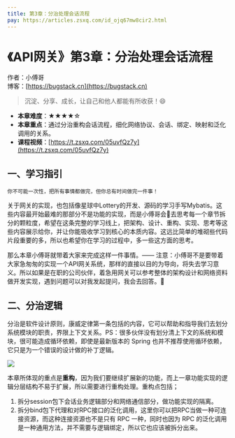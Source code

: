 ```yaml
---
title: 第3章：分治处理会话流程
pay: https://articles.zsxq.com/id_ojq67mw8cir2.html
---
```


# 《API网关》第3章：分治处理会话流程

作者：小傅哥
<br/>博客：[https://bugstack.cn](https://bugstack.cn)

>沉淀、分享、成长，让自己和他人都能有所收获！😄

- **本章难度**：★★★★☆
- **本章重点**：通过分治重构会话流程，细化网络协议、会话、绑定、映射和泛化调用的关系。
- **课程视频**：[https://t.zsxq.com/05uvfQz7y](https://t.zsxq.com/05uvfQz7y)

## 一、学习指引

`你不可能一次性，把所有事情都做完，但你总有时间做完一件事！`

关于网关的实现，也包括像星球中Lottery的开发、源码的学习手写Mybatis。这些内容最开始最难的那部分不是功能的实现，而是小傅哥会🤔去思考每一个章节拆分的颗粒度，希望在这条完整的学习线上，把架构、设计、重构、实现、思考等这些内容展示给你，并让你能吸收学习到核心的本质内容。这远比简单的堆砌些代码片段重要的多，所以也希望你在学习的过程中，多一些这方面的思考。

那么本章小傅哥就带着大家来完成这样一件事情。—— 注意：小傅哥不是要带着大家急匆匆的实现一个API网关系统，那样的直接以目的为导向，将失去学习意义。所以如果是在职的公司伙伴，着急用网关可以参考整体的架构设计和网络资料做开发实现，遇到问题可以对我发起提问，我会去回答。🍻

## 二、分治逻辑

分治是软件设计原则，康威定律第一条包括的内容，它可以帮助和指导我们去划分系统模块的职责，界限上下文关系。PS：很多伙伴没有划分清上下文的系统和模块，很可能造成循环依赖，即使是最新版本的 Spring 也并不推荐使用循环依赖，它只是为一个错误的设计做的补丁逻辑。

![](https://bugstack.cn/images/article/assembly/api-gateway/api-gateway-3-01.png)

本章所体现的重点是**重构**，因为我们要继续扩展新的功能，而上一章功能实现的逻辑分层结构不易于扩展，所以需要进行重构处理。重构点包括；
1. 拆分session包下会话业务逻辑部分和网络通信部分，做功能实现的隔离。
2. 拆分bind包下代理和对RPC接口的泛化调用，这里你可以把RPC当做一种可连接资源，而这种连接资源也不是只有 RPC 一种，同时也因为 RPC 的泛化调用是一种通用方法，并不需要与逻辑绑定，所以它也应该被拆分出来。